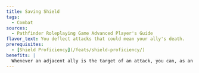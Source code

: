 ```yaml
---
title: Saving Shield
tags:
  - Combat
sources:
  - Pathfinder Roleplaying Game Advanced Player's Guide
flavor_text: You deflect attacks that could mean your ally's death.
prerequisites:
  - [Shield Proficiency](/feats/shield-proficiency/)
benefits: |
  Whenever an adjacent ally is the target of an attack, you can, as an immediate action, grant that adjacent ally a +2 shield bonus to AC. You must be wielding a light shield, heavy shield, or tower shield to use this feat.
---
```


